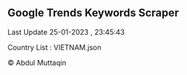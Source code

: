 

## Google Trends Keywords Scraper 
 
Last Update 25-01-2023 , 23:45:43

Country List :
VIETNAM.json



© Abdul Muttaqin 
